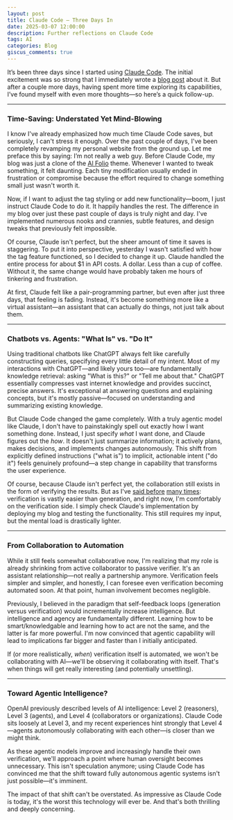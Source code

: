 ```yaml
---
layout: post
title: Claude Code — Three Days In
date: 2025-03-07 12:00:00
description: Further reflections on Claude Code
tags: AI
categories: Blog
giscus_comments: true
---
```


It’s been three days since I started using [Claude Code](https://docs.anthropic.com/en/docs/agents-and-tools/claude-code/overview). The initial excitement was so strong that I immediately wrote a [blog post](https://ht0324.github.io/blog/2025/Claude-Code/) about it. But after a couple more days, having spent more time exploring its capabilities, I’ve found myself with even more thoughts—so here’s a quick follow-up.

---

### Time-Saving: Understated Yet Mind-Blowing

I know I've already emphasized how much time Claude Code saves, but seriously, I can't stress it enough. Over the past couple of days, I've been completely revamping my personal website from the ground up. Let me preface this by saying: I’m not really a web guy. Before Claude Code, my blog was just a clone of the [Al Folio](https://alshedivat.github.io/al-folio/) theme. Whenever I wanted to tweak something, it felt daunting. Each tiny modification usually ended in frustration or compromise because the effort required to change something small just wasn't worth it.

Now, if I want to adjust the tag styling or add new functionality—boom, I just instruct Claude Code to do it. It happily handles the rest. The difference in my blog over just these past couple of days is truly night and day. I've implemented numerous nooks and crannies, subtle features, and design tweaks that previously felt impossible.

Of course, Claude isn't perfect, but the sheer amount of time it saves is staggering. To put it into perspective, yesterday I wasn't satisfied with how the tag feature functioned, so I decided to change it up. Claude handled the entire process for about $1 in API costs. A dollar. Less than a cup of coffee. Without it, the same change would have probably taken me hours of tinkering and frustration.

At first, Claude felt like a pair-programming partner, but even after just three days, that feeling is fading. Instead, it's become something more like a virtual assistant—an assistant that can actually do things, not just talk about them.

---

### Chatbots vs. Agents: "What Is" vs. "Do It"

Using traditional chatbots like ChatGPT always felt like carefully constructing queries, specifying every little detail of my intent. Most of my interactions with ChatGPT—and likely yours too—are fundamentally knowledge retrieval: asking "What is this?" or "Tell me about that." ChatGPT essentially compresses vast internet knowledge and provides succinct, precise answers. It's exceptional at answering questions and explaining concepts, but it's mostly passive—focused on understanding and summarizing existing knowledge.

But Claude Code changed the game completely. With a truly agentic model like Claude, I don't have to painstakingly spell out exactly how I want something done. Instead, I just specify *what* I want done, and Claude figures out the *how*. It doesn't just summarize information; it actively plans, makes decisions, and implements changes autonomously. This shift from explicitly defined instructions ("what is") to implicit, actionable intent ("do it") feels genuinely profound—a step change in capability that transforms the user experience.

Of course, because Claude isn't perfect yet, the collaboration still exists in the form of verifying the results. But as I've [said before](https://medium.com/@FdForThought/framing-rlhf-as-generation-vs-verification-4d9e95b88534) [many times](https://medium.com/@FdForThought/generation-vs-verification-epiphany-after-o1-713c6f411206): verification is vastly easier than generation, and right now, I'm comfortably on the verification side. I simply check Claude's implementation by deploying my blog and testing the functionality. This still requires my input, but the mental load is drastically lighter.

---

### From Collaboration to Automation

While it still feels somewhat collaborative now, I'm realizing that my role is already shrinking from active collaborator to passive verifier. It's an assistant relationship—not really a partnership anymore. Verification feels simpler and simpler, and honestly, I can foresee even verification becoming automated soon. At that point, human involvement becomes negligible.

Previously, I believed in the paradigm that self-feedback loops (generation versus verification) would incrementally increase intelligence. But intelligence and agency are fundamentally different. Learning how to be smart/knowledgable and learning how to act are not the same, and the latter is far more powerful. I'm now convinced that agentic capability will lead to implications far bigger and faster than I initially anticipated.

If (or more realistically, *when*) verification itself is automated, we won't be collaborating with AI—we'll be observing it collaborating with itself. That's when things will get really interesting (and potentially unsettling).

---

### Toward Agentic Intelligence?

OpenAI previously described levels of AI intelligence: Level 2 (reasoners), Level 3 (agents), and Level 4 (collaborators or organizations). Claude Code sits loosely at Level 3, and my recent experiences hint strongly that Level 4—agents autonomously collaborating with each other—is closer than we might think.

As these agentic models improve and increasingly handle their own verification, we'll approach a point where human oversight becomes unnecessary. This isn't speculation anymore; using Claude Code has convinced me that the shift toward fully autonomous agentic systems isn't just possible—it's imminent.

The impact of that shift can't be overstated. As impressive as Claude Code is today, it's the worst this technology will ever be. And that's both thrilling and deeply concerning.